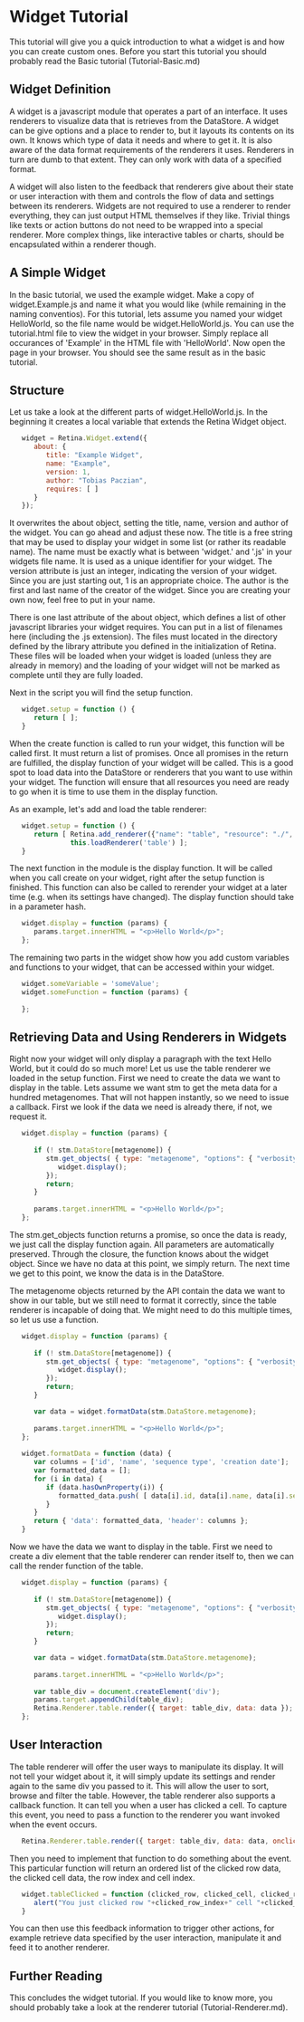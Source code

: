 <h1>Widget Tutorial</h1>

<p>This tutorial will give you a quick introduction to what a widget is and how you can create custom ones. Before you start this tutorial you should probably read the Basic tutorial (Tutorial-Basic.md)</p>

<h2>Widget Definition</h2>

<p>A widget is a javascript module that operates a part of an interface. It uses renderers to visualize data that is retrieves from the DataStore. A widget can be give options and a place to render to, but it layouts its contents on its own. It knows which type of data it needs and where to get it. It is also aware of the data format requirements of the renderers it uses. Renderers in turn are dumb to that extent. They can only work with data of a specified format.</p>

<p>A widget will also listen to the feedback that renderers give about their state or user interaction with them and controls the flow of data and settings between its renderers. Widgets are not required to use a renderer to render everything, they can just output HTML themselves if they like. Trivial things like texts or action buttons do not need to be wrapped into a special renderer. More complex things, like interactive tables or charts, should be encapsulated within a renderer though.</p>

<h2>A Simple Widget</h2>

<p>In the basic tutorial, we used the example widget. Make a copy of widget.Example.js and name it what you would like (while remaining in the naming conventios). For this tutorial, lets assume you named your widget HelloWorld, so the file name would be widget.HelloWorld.js. You can use the tutorial.html file to view the widget in your browser. Simply replace all occurances of 'Example' in the HTML file with 'HelloWorld'. Now open the page in your browser. You should see the same result as in the basic tutorial.</p>

<h2>Structure</h2>

<p>Let us take a look at the different parts of widget.HelloWorld.js. In the beginning it creates a local variable that extends the Retina Widget object.</p>

```javascript
   widget = Retina.Widget.extend({
      about: {
         title: "Example Widget",
         name: "Example",
         version: 1,
         author: "Tobias Paczian",
         requires: [ ]
      }
   });
```

<p>It overwrites the about object, setting the title, name, version and author of the widget. You can go ahead and adjust these now. The title is a free string that may be used to display your widget in some list (or rather its readable name). The name must be exactly what is between 'widget.' and '.js' in your widgets file name. It is used as a unique identifier for your widget. The version attribute is just an integer, indicating the version of your widget. Since you are just starting out, 1 is an appropriate choice. The author is the first and last name of the creator of the widget. Since you are creating your own now, feel free to put in your name.</p>

<p>There is one last attribute of the about object, which defines a list of other javascript libraries your widget requires. You can put in a list of filenames here (including the .js extension). The files must located in the directory defined by the library attribute you defined in the initialization of Retina. These files will be loaded when your widget is loaded (unless they are already in memory) and the loading of your widget will not be marked as complete until they are fully loaded.</p>

<p>Next in the script you will find the setup function.</p>

```javascript
   widget.setup = function () {
      return [ ];
   }
```

<p>When the create function is called to run your widget, this function will be called first. It must return a list of promises. Once all promises in the return are fulfilled, the display function of your widget will be called. This is a good spot to load data into the DataStore or renderers that you want to use within your widget. The function will ensure that all resources you need are ready to go when it is time to use them in the display function.</p>

<p>As an example, let's add and load the table renderer:</p>

```javascript
   widget.setup = function () {
      return [ Retina.add_renderer({"name": "table", "resource": "./", "filename": "renderer.table.js" }),
               this.loadRenderer('table') ];
   }
```

<p>The next function in the module is the display function. It will be called when you call create on your widget, right after the setup function is finished. This function can also be called to rerender your widget at a later time (e.g. when its settings have changed). The display function should take in a parameter hash.</p>

```javascript
   widget.display = function (params) {
      params.target.innerHTML = "<p>Hello World</p>";
   };
```

<p>The remaining two parts in the widget show how you add custom variables and functions to your widget, that can be accessed within your widget.</p>

```javascript
   widget.someVariable = 'someValue';
   widget.someFunction = function (params) {
   
   };
```

<h2>Retrieving Data and Using Renderers in Widgets</h2>

<p>Right now your widget will only display a paragraph with the text Hello World, but it could do so much more! Let us use the table renderer we loaded in the setup function. First we need to create the data we want to display in the table. Lets assume we want stm to get the meta data for a hundred metagenomes. That will not happen instantly, so we need to issue a callback. First we look if the data we need is already there, if not, we request it.</p>

```javascript
   widget.display = function (params) {
      
      if (! stm.DataStore[metagenome]) {
         stm.get_objects( { type: "metagenome", "options": { "verbosity": "full", "limit": 100 } }).then(function () {
            widget.display();
         });
         return;
      }
      
      params.target.innerHTML = "<p>Hello World</p>";
   };
```

<p>The stm.get_objects function returns a promise, so once the data is ready, we just call the display function again. All parameters are automatically preserved. Through the closure, the function knows about the widget object. Since we have no data at this point, we simply return. The next time we get to this point, we know the data is in the DataStore.</p>

<p>The metagenome objects returned by the API contain the data we want to show in our table, but we still need to format it correctly, since the table renderer is incapable of doing that. We might need to do this multiple times, so let us use a function.</p>

```javascript
   widget.display = function (params) {
      
      if (! stm.DataStore[metagenome]) {
         stm.get_objects( { type: "metagenome", "options": { "verbosity": "full", "limit": 100 } }).then(function () {
            widget.display();
         });
         return;
      }

      var data = widget.formatData(stm.DataStore.metagenome);
      
      params.target.innerHTML = "<p>Hello World</p>";
   };
   
   widget.formatData = function (data) {
      var columns = ['id', 'name', 'sequence type', 'creation date'];
      var formatted_data = [];
      for (i in data) {
         if (data.hasOwnProperty(i)) {
            formatted_data.push( [ data[i].id, data[i].name, data[i].sequence_type, data[i].created ] );
         }
      }
      return { 'data': formatted_data, 'header': columns };
   }
```

<p>Now we have the data we want to display in the table. First we need to create a div element that the table renderer can render itself to, then we can call the render function of the table.</p>

```javascript
   widget.display = function (params) {
      
      if (! stm.DataStore[metagenome]) {
         stm.get_objects( { type: "metagenome", "options": { "verbosity": "full", "limit": 100 } }).then(function () {
            widget.display();
         });
         return;
      }

      var data = widget.formatData(stm.DataStore.metagenome);
      
      params.target.innerHTML = "<p>Hello World</p>";
      
      var table_div = document.createElement('div');
      params.target.appendChild(table_div);
      Retina.Renderer.table.render({ target: table_div, data: data });
   };
```

<h2>User Interaction</h2>

<p>The table renderer will offer the user ways to manipulate its display. It will not tell your widget about it, it will simply update its settings and render again to the same div you passed to it. This will allow the user to sort, browse and filter the table. However, the table renderer also supports a callback function. It can tell you when a user has clicked a cell. To capture this event, you need to pass a function to the renderer you want invoked when the event occurs.</p>

```javascript
   Retina.Renderer.table.render({ target: table_div, data: data, onclick: widget.tableClicked });
```

<p>Then you need to implement that function to do something about the event. This particular function will return an ordered list of the clicked row data, the clicked cell data, the row index and cell index.</p>

```javascript
   widget.tableClicked = function (clicked_row, clicked_cell, clicked_row_index, clicked_cell_index) {
      alert("You just clicked row "+clicked_row_index+" cell "+clicked_cell_index+", which contains the text '"+clicked_cell+"'");
   }
```

<p>You can then use this feedback information to trigger other actions, for example retrieve data specified by the user interaction, manipulate it and feed it to another renderer.</p>

<h2>Further Reading</h2>

<p>This concludes the widget tutorial. If you would like to know more, you should probably take a look at the renderer tutorial (Tutorial-Renderer.md).</p>